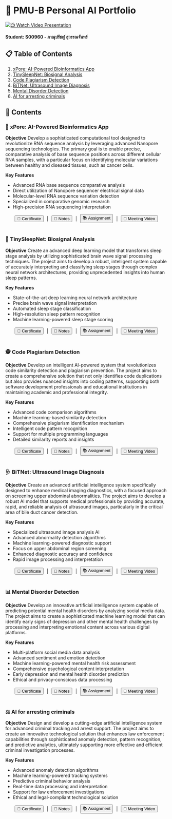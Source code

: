 # 🤖 PMU-B Personal AI Portfolio

[![📺 Watch Video Presentation](http://img.youtube.com/vi/0yx6dLPDcyc/0.jpg)](https://youtu.be/0yx6dLPDcyc)

**Student: S00960 - ภาณุปรัชญ์ สุวรรณจันทร์**

## 📋 Table of Contents
1. [xPore: AI-Powered Bioinformatics App](#1-🧬-xpore-ai-powered-bioinformatics-app)
2. [TinySleepNet: Biosignal Analysis](#2-🧠-tinysleepnet-biosignal-analysis)
3. [Code Plagiarism Detection](#3-🕵️-code-plagiarism-detection)
4. [BiTNet: Ultrasound Image Diagnosis](#4-🩺-bitnet-ultrasound-image-diagnosis)
5. [Mental Disorder Detection](#5-📊-mental-disorder-detection)
6. [AI for arresting criminals](#6-⚖️-criminal-tracking-ai)

## 🚀 Contents

### 🧬 xPore: AI-Powered Bioinformatics App
**Objective** 
Develop a sophisticated computational tool designed to revolutionize RNA sequence analysis by leveraging advanced Nanopore sequencing technologies. The primary goal is to enable precise, comparative analysis of base sequence positions across different cellular RNA samples, with a particular focus on identifying molecular variations between healthy and diseased tissues, such as cancer cells.

**Key Features**
- Advanced RNA base sequence comparative analysis
- Direct utilization of Nanopore sequencer electrical signal data
- Molecular-level RNA sequence variation detection
- Specialized in comparative genomic research
- High-precision RNA sequencing interpretation

<div style="display: flex; gap: 10px; justify-content: center; align-items: center;">
    <a href="https://powerclass.org/tutor-certificate-3?cert_hash=11fd029394a67d08" target="_blank"><button>🏅 Certificate</button></a>  |  
    <a href="./xPore#notes" target="_blank"><button>📝 Notes</button></a>  |  
    <a href="./xPore#assignment" target="_blank"><button>📚 Assignment</button></a> |  
    <a href="https://youtu.be/rHZhLOXNTfg" target="_blank"><button>🎥 Meeting Video</button></a>
</div>

<br/>

### 🧠 TinySleepNet: Biosignal Analysis
**Objective**
Create an advanced deep learning model that transforms sleep stage analysis by utilizing sophisticated brain wave signal processing techniques. The project aims to develop a robust, intelligent system capable of accurately interpreting and classifying sleep stages through complex neural network architectures, providing unprecedented insights into human sleep patterns.

**Key Features**
- State-of-the-art deep learning neural network architecture
- Precise brain wave signal interpretation
- Automated sleep stage classification
- High-resolution sleep pattern recognition
- Machine learning-powered sleep stage scoring

<div style="display: flex; gap: 10px; justify-content: center; align-items: center;">
    <a href="https://powerclass.org/tutor-certificate-3?cert_hash=2c50b24f8076e9ed" target="_blank"><button>🏅 Certificate</button></a>  |  
    <a href="./TinySleepNet#notes" target="_blank"><button>📝 Notes</button></a>  |  
    <a href="./TinySleepNet#assignment" target="_blank"><button>📚 Assignment</button></a> |  
    <a href="https://youtu.be/SzXkaPKn02Y" target="_blank"><button>🎥 Meeting Video</button></a>
</div>

<br/>

### 🕵️ Code Plagiarism Detection
**Objective**
Develop an intelligent AI-powered system that revolutionizes code similarity detection and plagiarism prevention. The project aims to create a comprehensive solution that not only identifies code duplications but also provides nuanced insights into coding patterns, supporting both software development professionals and educational institutions in maintaining academic and professional integrity.

**Key Features**
- Advanced code comparison algorithms
- Machine learning-based similarity detection
- Comprehensive plagiarism identification mechanism
- Intelligent code pattern recognition
- Support for multiple programming languages
- Detailed similarity reports and insights

<div style="display: flex; gap: 10px; justify-content: center; align-items: center;">
    <a href="https://powerclass.org/tutor-certificate-3?cert_hash=53c67069aea113cc" target="_blank"><button>🏅 Certificate</button></a>  |  
    <a href="./CodeCloneDetection#notes" target="_blank"><button>📝 Notes</button></a>  |  
    <a href="./CodeCloneDetection#assignment" target="_blank"><button>📚 Assignment</button></a> |  
    <a href="https://youtu.be/zcviIvd73Rw" target="_blank"><button>🎥 Meeting Video</button></a>
</div>

<br/>

### 🩺 BiTNet: Ultrasound Image Diagnosis
**Objective**
Create an advanced artificial intelligence system specifically designed to enhance medical imaging diagnostics, with a focused approach on screening upper abdominal abnormalities. The project aims to develop a robust AI model that supports medical professionals by providing accurate, rapid, and reliable analysis of ultrasound images, particularly in the critical area of bile duct cancer detection.

**Key Features**
- Specialized ultrasound image analysis AI
- Advanced abnormality detection algorithms
- Machine learning-powered diagnostic support
- Focus on upper abdominal region screening
- Enhanced diagnostic accuracy and confidence
- Rapid image processing and interpretation

<div style="display: flex; gap: 10px; justify-content: center; align-items: center;">
    <a href="https://powerclass.org/tutor-certificate-3?cert_hash=a73e22c4eb39a111" target="_blank"><button>🏅 Certificate</button></a>  |  
    <a href="./BiTNet#notes" target="_blank"><button>📝 Notes</button></a>  |  
    <a href="./BiTNet#assignment" target="_blank"><button>📚 Assignment</button></a> |  
    <a href="https://youtu.be/wGVeCpGIKfs" target="_blank"><button>🎥 Meeting Video</button></a>
</div>

<br/>

### 📊 Mental Disorder Detection
**Objective**
Develop an innovative artificial intelligence system capable of predicting potential mental health disorders by analyzing social media data. The project aims to create a sophisticated machine learning model that can identify early signs of depression and other mental health challenges by processing and interpreting emotional content across various digital platforms.

**Key Features**
- Multi-platform social media data analysis
- Advanced sentiment and emotion detection
- Machine learning-powered mental health risk assessment
- Comprehensive psychological content interpretation
- Early depression and mental health disorder prediction
- Ethical and privacy-conscious data processing

<div style="display: flex; gap: 10px; justify-content: center; align-items: center;">
    <a href="https://powerclass.org/tutor-certificate-3?cert_hash=b19d0b4c60e8c8f5" target="_blank"><button>🏅 Certificate</button></a>  |  
    <a href="./Mental-disorder-detection#notes" target="_blank"><button>📝 Notes</button></a>  |  
    <a href="./Mental-disorder-detection#assignment" target="_blank"><button>📚 Assignment</button></a> |  
    <a href="https://youtu.be/jXL6Rt3PY8Y" target="_blank"><button>🎥 Meeting Video</button></a>
</div>

<br/>

### ⚖️ AI for arresting criminals
**Objective**
Design and develop a cutting-edge artificial intelligence system for advanced criminal tracking and arrest support. The project aims to create an innovative technological solution that enhances law enforcement capabilities through sophisticated anomaly detection, pattern recognition, and predictive analytics, ultimately supporting more effective and efficient criminal investigation processes.

**Key Features**
- Advanced anomaly detection algorithms
- Machine learning-powered tracking systems
- Predictive criminal behavior analysis
- Real-time data processing and interpretation
- Support for law enforcement investigations
- Ethical and legal-compliant technological solution

<div style="display: flex; gap: 10px; justify-content: center; align-items: center;">
    <a href="https://powerclass.org/tutor-certificate-3?cert_hash=169b764931c67875" target="_blank"><button>🏅 Certificate</button></a>  |  
    <a href="./AI-for-arresting-criminals#notes" target="_blank"><button>📝 Notes</button></a>  |  
    <a href="./AI-for-arresting-criminals#assignment" target="_blank"><button>📚 Assignment</button></a> |  
    <a href="https://youtu.be/F1aR662WBNw" target="_blank"><button>🎥 Meeting Video</button></a>
</div>

<br/>
